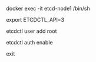 docker exec -it etcd-node1 /bin/sh

export ETCDCTL_API=3

etcdctl user add root

etcdctl auth enable

exit